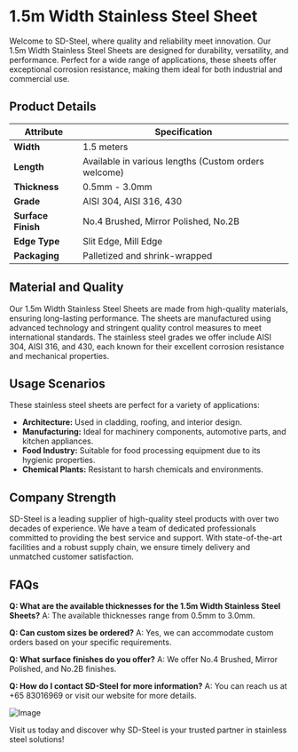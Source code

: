 # 1.5m Width Stainless Steel Sheet

Welcome to SD-Steel, where quality and reliability meet innovation. Our 1.5m Width Stainless Steel Sheets are designed for durability, versatility, and performance. Perfect for a wide range of applications, these sheets offer exceptional corrosion resistance, making them ideal for both industrial and commercial use.

## Product Details

| **Attribute**        | **Specification**                      |
|----------------------|----------------------------------------|
| **Width**            | 1.5 meters                             |
| **Length**           | Available in various lengths (Custom orders welcome) |
| **Thickness**        | 0.5mm - 3.0mm                          |
| **Grade**            | AISI 304, AISI 316, 430                 |
| **Surface Finish**   | No.4 Brushed, Mirror Polished, No.2B   |
| **Edge Type**        | Slit Edge, Mill Edge                   |
| **Packaging**        | Palletized and shrink-wrapped          |

## Material and Quality

Our 1.5m Width Stainless Steel Sheets are made from high-quality materials, ensuring long-lasting performance. The sheets are manufactured using advanced technology and stringent quality control measures to meet international standards. The stainless steel grades we offer include AISI 304, AISI 316, and 430, each known for their excellent corrosion resistance and mechanical properties.

## Usage Scenarios

These stainless steel sheets are perfect for a variety of applications:

- **Architecture:** Used in cladding, roofing, and interior design.
- **Manufacturing:** Ideal for machinery components, automotive parts, and kitchen appliances.
- **Food Industry:** Suitable for food processing equipment due to its hygienic properties.
- **Chemical Plants:** Resistant to harsh chemicals and environments.

## Company Strength

SD-Steel is a leading supplier of high-quality steel products with over two decades of experience. We have a team of dedicated professionals committed to providing the best service and support. With state-of-the-art facilities and a robust supply chain, we ensure timely delivery and unmatched customer satisfaction.

## FAQs

**Q: What are the available thicknesses for the 1.5m Width Stainless Steel Sheets?**
A: The available thicknesses range from 0.5mm to 3.0mm.

**Q: Can custom sizes be ordered?**
A: Yes, we can accommodate custom orders based on your specific requirements.

**Q: What surface finishes do you offer?**
A: We offer No.4 Brushed, Mirror Polished, and No.2B finishes.

**Q: How do I contact SD-Steel for more information?**
A: You can reach us at +65 83016969 or visit our website for more details.

![Image](https://github.com/user-attachments/assets/2567258e-e124-4816-932d-1809bd27ef0b)

Visit us today and discover why SD-Steel is your trusted partner in stainless steel solutions!